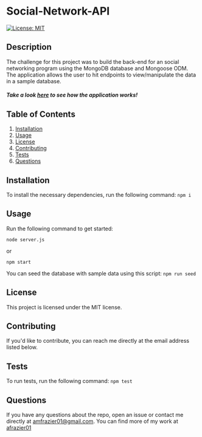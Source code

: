 # Social-Network-API
  
[![License: MIT](https://img.shields.io/badge/License-MIT-yellow.svg)](https://opensource.org/licenses/MIT)

## Description
The challenge for this project was to build the back-end for an social networking program using the MongoDB database and Mongoose ODM. The application allows the user to hit endpoints to view/manipulate the data in a sample database.

##### Take a look [here](https://drive.google.com/file/d/13PvUud9hKdfeFnYbR76Xrfh6x8mAWhA0/view) to see how the application works!


## Table of Contents
1. [Installation](#installation)
2. [Usage](#usage)
3. [License](#license)
4. [Contributing](#contributing)
5. [Tests](#tests)
6. [Questions](#questions)

## Installation
To install the necessary dependencies, run the following command: `npm i`

## Usage
Run the following command to get started:

`node server.js` 

or

`npm start`

You can seed the database with sample data using this script: `npm run seed`

## License
This project is licensed under the MIT license.

## Contributing
If you'd like to contribute, you can reach me directly at the email address listed below.

## Tests
To run tests, run the following command:
`npm test
`
  
## Questions
If you have any questions about the repo, open an issue or contact me directly at [amfrazier01@gmail.com](mailto:amfrazier01@gmail.com). You can find more of my work at [afrazier01](https://github.com/afrazier01)
